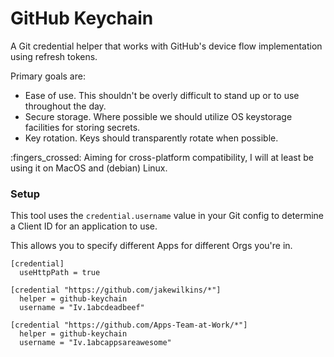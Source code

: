 # GitHub Keychain

A Git credential helper that works with GitHub's device flow implementation using refresh tokens.

Primary goals are:
- Ease of use. This shouldn't be overly difficult to stand up or to use throughout the day.
- Secure storage. Where possible we should utilize OS keystorage facilities for storing secrets.
- Key rotation. Keys should transparently rotate when possible.

:fingers_crossed: Aiming for cross-platform compatibility, I will at least be using it on MacOS and (debian) Linux.


### Setup

This tool uses the `credential.username` value in your Git config to determine a Client ID for an application to use.

This allows you to specify different Apps for different Orgs you're in.


```
[credential]
  useHttpPath = true

[credential "https://github.com/jakewilkins/*"]
  helper = github-keychain
  username = "Iv.1abcdeadbeef"

[credential "https://github.com/Apps-Team-at-Work/*"]
  helper = github-keychain
  username = "Iv.1abcappsareawesome"
```

